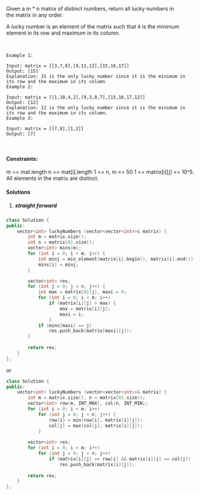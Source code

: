 Given a m * n matrix of distinct numbers, return all lucky numbers in the matrix in any order.

A lucky number is an element of the matrix such that it is the minimum element in its row and maximum in its column.

 

```
Example 1:

Input: matrix = [[3,7,8],[9,11,13],[15,16,17]]
Output: [15]
Explanation: 15 is the only lucky number since it is the minimum in its row and the maximum in its column
Example 2:

Input: matrix = [[1,10,4,2],[9,3,8,7],[15,16,17,12]]
Output: [12]
Explanation: 12 is the only lucky number since it is the minimum in its row and the maximum in its column.
Example 3:

Input: matrix = [[7,8],[1,2]]
Output: [7]
```
 

#### Constraints:

m == mat.length
n == mat[i].length
1 <= n, m <= 50
1 <= matrix[i][j] <= 10^5.
All elements in the matrix are distinct.


#### Solutions

1. ##### straight forward

```c++
class Solution {
public:
    vector<int> luckyNumbers (vector<vector<int>>& matrix) {
        int m = matrix.size();
        int n = matrix[0].size();
        vector<int> mins(m);
        for (int i = 0; i < m; i++) {
            int minj = min_element(matrix[i].begin(), matrix[i].end()) - matrix[i].begin();
            mins[i] = minj;
        }

        vector<int> res;
        for (int j = 0; j < n; j++) {
            int max = matrix[0][j], maxi = 0;
            for (int i = 0; i < m; i++)
                if (matrix[i][j] > max) {
                    max = matrix[i][j];
                    maxi = i;
                }
            if (mins[maxi] == j)
                res.push_back(matrix[maxi][j]);
        }
        
        return res;
    }
};
```

or

```c++
class Solution {
public:
    vector<int> luckyNumbers (vector<vector<int>>& matrix) {
        int m = matrix.size(), n = matrix[0].size();
        vector<int> row(m, INT_MAX), col(n, INT_MIN);
        for (int i = 0; i < m; i++)
            for (int j = 0; j < n; j++) {
                row[i] = min(row[i], matrix[i][j]);
                col[j] = max(col[j], matrix[i][j]);
            }
        
        vector<int> res;
        for (int i = 0; i < m; i++)
            for (int j = 0; j < n; j++)
                if (matrix[i][j] == row[i] && matrix[i][j] == col[j])
                    res.push_back(matrix[i][j]);
        
        return res;
    }
};
```